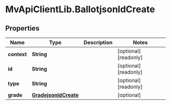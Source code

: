 # MvApiClientLib.BallotjsonldCreate

## Properties

Name | Type | Description | Notes
------------ | ------------- | ------------- | -------------
**context** | **String** |  | [optional] [readonly] 
**id** | **String** |  | [optional] [readonly] 
**type** | **String** |  | [optional] [readonly] 
**grade** | [**GradejsonldCreate**](GradejsonldCreate.md) |  | [optional] 


